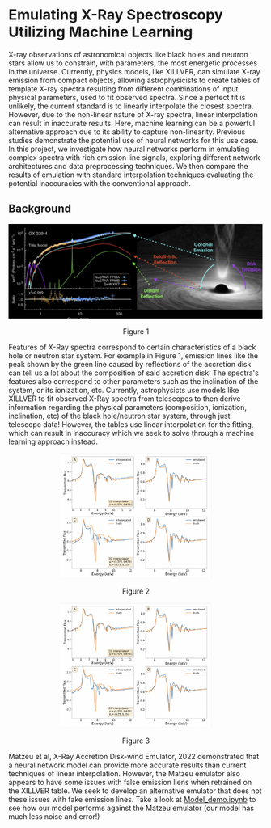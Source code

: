 
# Emulating X-Ray Spectroscopy Utilizing Machine Learning

X-ray observations of astronomical objects like black holes and neutron stars allow us to constrain, with parameters, the most energetic processes in the universe. Currently, physics models, like XILLVER, can simulate X-ray emission from compact objects, allowing astrophysicists to create tables of template X-ray spectra resulting from different combinations of input physical parameters, used to fit observed spectra. Since a perfect fit is unlikely, the current standard is to linearly interpolate the closest spectra. However, due to the non-linear nature of X-ray spectra, linear interpolation can result in inaccurate results. Here, machine learning can be a powerful alternative approach due to its ability to capture non-linearity. Previous studies demonstrate the potential use of neural networks for this use case. In this project, we investigate how neural networks perform in emulating complex spectra with rich emission line signals, exploring different network architectures and data preprocessing techniques. We then compare the results of emulation with standard interpolation techniques evaluating the potential inaccuracies with the conventional approach.



## Background

![alt text](https://github.com/Rahel-Joshi/X-Ray-Spectra-Emulator/blob/main/Example.png)
<p align="center"> Figure 1

Features of X-Ray spectra correspond to certain characteristics of a black hole or neutron star system. For example in Figure 1, emission lines like the peak shown by the green line caused by reflections of the accretion disk can tell us a lot about the composition of said accretion disk! The spectra's features also correspond to other parameters such as the inclination of the system, or its ionization, etc. Currently, astrophysicts use models like XILLVER to fit observed X-Ray spectra from telescopes to then derive information regarding the physical parameters (composition, ionization, inclination, etc) of the black hole/neutron star system, through just telescope data! However, the tables use linear interpolation for the fitting, which can result in inaccuracy which we seek to solve through a machine learning approach instead.

<div align="center">
        <div>
                <img src="https://github.com/Rahel-Joshi/X-Ray-Spectra-Emulator/blob/main/Matzeu.png" width="300">
                <p>Figure 2</p>
        </div>
         <div>
                <img src="https://github.com/Rahel-Joshi/X-Ray-Spectra-Emulator/blob/main/Matzeu.png" width="300">
                <p>Figure 3</p>
        </div>
</div>

Matzeu et al, X-Ray Accretion Disk-wind Emulator, 2022 demonstrated that a neural network model can provide more accurate results than current techniques of linear interpolation. However, the Matzeu emulator also appears to have some issues with false emission liens when retrained on the XILLVER table. We seek to develop an alternative emulator that does not these issues with fake emission lines. Take a look at [Model_demo.ipynb](https://github.com/Rahel-Joshi/X-Ray-Spectra-Emulator/blob/main/Model_demo.ipynb) to see how our model performs against the Matzeu emulator (our model has much less noise and error!)





